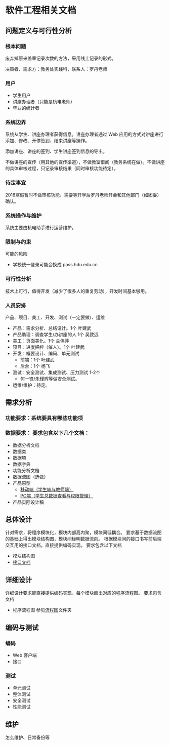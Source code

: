 # 软件工程相关文档

## 问题定义与可行性分析

### 根本问题

废弃掉原来盖章记录次数的方法，采用线上记录的形式。

决策者、需求方：教务处实践科，联系人：罗丹老师

### 用户

* 学生用户
* 讲座办理者（只能是杭电老师）
* 毕业的统计者

### 系统边界

系统从学生、讲座办理者获得信息。讲座办理者通过 Web 应用的方式对讲座进行添加、修改、开停签到、结束讲座等操作。

添加讲座、讲座的签到、学生讲座签到信息的导出。

不做讲座的宣传（用其他的宣传渠道），不做教室借阅（教务系统在做）。不做讲座的具体审核过程，只记录审核结果（同时审核功能待定）。

### 待定事宜

2018寒假暂时不做审核功能，需要等开学后罗丹老师开会和其他部门（如团委）确认。

### 系统操作与维护

系统主要由杭电助手进行运营维护。

### 限制与约束

可能的风险

* 学校统一登录可能会换成 pass.hdu.edu.cn

### 可行性分析

技术上可行，值得开发（减少了很多人的重复劳动），开发时间基本够用。

### 人员安排

产品、项目、美工、开发、测试（一定要做）、运维

* 产品：需求分析、总结设计。1个 叶建武
* 产品助理：调查学生/办讲座的人 1个 吴致远
* 美工：页面美化。1个 兰伟萍
* 项目：进度把控（催人）。1个 叶建武
* 开发：概要设计、编码、单元测试
  * 前端：1个 叶建武
  * 后台：1个 杨飞
* 测试：安全测试、集成测试、压力测试 1-2个
  * 何一锋/朱瑾辉等做安全测试。
* 运维/维护：待定。

## 需求分析

### 功能要求：系统要具有哪些功能项

### 数据要求： 要求包含以下几个文档：

* 数据分析文档
* 数据类
* 数据项
* 数据字典
* 功能分析文档
* 数据流图（选做）
* 产品原型
  * [移动端（学生端与教师端）](https://modao.cc/app/ef802583a7a6ce1177b2c859cbcac341a83408fc)
  * [PC端（学生总数据查看与权限管理）](https://modao.cc/app/PtZPmowID9hDMDESagZ9jLGch1R3Hye)
* 产品实际设计稿

## 总体设计

针对需求，将程序模块化，模块内部高内聚，模块间低耦合。 要求基于数据流图的基础上得出模块结构图，模块间标明数据流向。 根据模块间的接口书写前后端交互用的接口文档，直接提供编码实现。 要求包含以下文档

* 模块结构图
* [接口文档](./接口文档)

## 详细设计

详细设计要求能直接提供编码实现，每个模块画出对应的程序流程图。 要求包含文档

* 程序流程图 参见[流程图](./流程图)文件夹

## 编码与测试

### 编码

* Web 客户端
* 接口

### 测试

* 单元测试
* 整体测试
* 安全测试
* 性能测试

## 维护

怎么维护、日常备份等